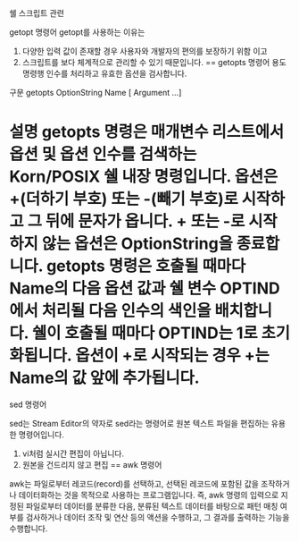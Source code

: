 쉘 스크립트 관련

getopt 명령어
getopt를 사용하는 이유는

1. 다양한 입력 값이 존재할 경우 사용자와 개발자의 편의를 보장하기 위함 이고
2. 스크립트를 보다 체계적으로 관리할 수 있기 때문입니다.
==
getopts 명령어
용도
명령행 인수를 처리하고 유효한 옵션을 검사합니다.

구문
getopts OptionString Name [ Argument ...]

설명
getopts 명령은 매개변수 리스트에서 옵션 및 옵션 인수를 검색하는 Korn/POSIX 쉘 내장 명령입니다. 옵션은 +(더하기 부호) 또는 -(빼기 부호)로 시작하고 그 뒤에 문자가 옵니다. + 또는 -로 시작하지 않는 옵션은 OptionString을 종료합니다. getopts 명령은 호출될 때마다 Name의 다음 옵션 값과 쉘 변수 OPTIND에서 처리될 다음 인수의 색인을 배치합니다. 쉘이 호출될 때마다 OPTIND는 1로 초기화됩니다. 옵션이 +로 시작되는 경우 +는 Name의 값 앞에 추가됩니다.
==
sed 명령어

sed는 Stream Editor의 약자로 sed라는 명령어로 원본 텍스트 파일을 편집하는 유용한 명령어입니다.

1. vi처럼 실시간 편집이 아닙니다.
2. 원본을 건드리지 않고 편집
==
awk 명령어

awk는 파일로부터 레코드(record)를 선택하고, 선택된 레코드에 포함된 값을 조작하거나 데이터화하는 것을 목적으로 사용하는 프로그램입니다. 즉, awk 명령의 입력으로 지정된 파일로부터 데이터를 분류한 다음, 분류된 텍스트 데이터를 바탕으로 패턴 매칭 여부를 검사하거나 데이터 조작 및 연산 등의 액션을 수행하고, 그 결과를 출력하는 기능을 수행합니다.
